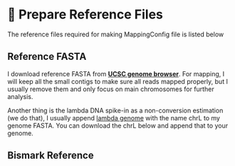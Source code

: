 # 🚧 Prepare Reference Files

The reference files required for making MappingConfig file is listed below

## Reference FASTA

I download reference FASTA from [**UCSC genome browser**](https://hgdownload.soe.ucsc.edu/downloads.html). For mapping, I will keep all the small contigs to make sure all reads mapped properly, but I usually remove them and only focus on main chromosomes for further analysis.

Another thing is the lambda DNA spike-in as a non-conversion estimation \(we do that\), I usually append [lambda genome](https://www.ncbi.nlm.nih.gov/nuccore/215104) with the name chrL to my genome FASTA. You can download the chrL below and append that to your genome.

## Bismark Reference



